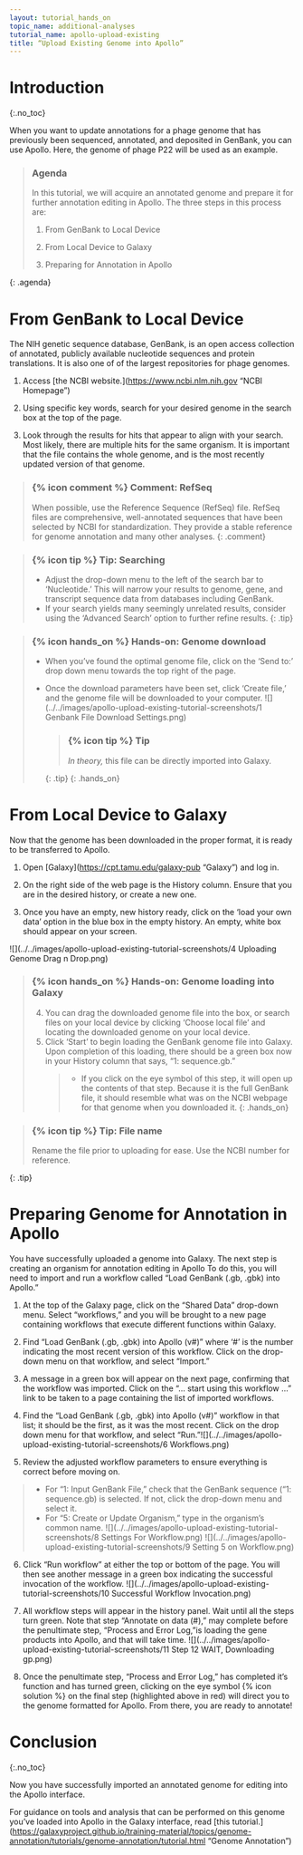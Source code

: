 ```yaml
---
layout: tutorial_hands_on
topic_name: additional-analyses
tutorial_name: apollo-upload-existing
title: “Upload Existing Genome into Apollo”
---
```


# Introduction
{:.no_toc}

When you want to update annotations for a phage genome that has previously been sequenced, annotated, and deposited in GenBank, you can use Apollo. Here, the genome of phage P22 will be used as an example.

> ### Agenda
>
> In this tutorial, we will acquire an annotated genome and prepare it for further annotation editing in Apollo. The three steps in this process are:
>
> 1. From GenBank to Local Device
> 
> 2. From Local Device to Galaxy
>
> 3. Preparing for Annotation in Apollo
>
{: .agenda}

# From GenBank to Local Device

The NIH genetic sequence database, GenBank, is an open access collection of annotated, publicly available nucleotide sequences and protein translations. It is also one of of the largest repositories for phage genomes.

1. Access [the NCBI website.](https://www.ncbi.nlm.nih.gov “NCBI Homepage”)

2. Using specific key words, search for your desired genome in the search box at the top of the page.

3. Look through the results for hits that appear to align with your search. Most likely, there are multiple hits for the same organism. It is important that the file contains the whole genome, and is the most recently updated version of that genome.

> ### {% icon comment %} Comment: RefSeq
> When possible, use the Reference Sequence (RefSeq) file. RefSeq files are comprehensive, well-annotated sequences that have been selected by NCBI for standardization. They provide a stable reference for genome annotation and many other analyses. 
{: .comment}

> ### {% icon tip %} Tip: Searching
> * Adjust the drop-down menu to the left of the search bar to ‘Nucleotide.’ This will narrow your results to genome, gene, and transcript sequence data from databases including GenBank.
> * If your search yields many seemingly unrelated results, consider using the ‘Advanced Search’ option to further refine results.
{: .tip}

> ### {% icon hands_on %} Hands-on: Genome download
> * When you’ve found the optimal genome file, click on the ‘Send to:’ drop down menu towards the top right of the page.
> * Once the download parameters have been set, click ‘Create file,’ and the genome file will be downloaded to your computer.
>  ![](../../images/apollo-upload-existing-tutorial-screenshots/1 Genbank File Download Settings.png)
>
>    > ### {% icon tip %} Tip
>    >
>    > *In theory,* this file can be directly imported into Galaxy.
>    >
>    {: .tip}
{: .hands_on}

# From Local Device to Galaxy

Now that the genome has been downloaded in the proper format, it is ready to be transferred to Apollo.

1. Open [Galaxy](https://cpt.tamu.edu/galaxy-pub “Galaxy”) and log in.

2. On the right side of the web page is the History column. Ensure that you are in the desired history, or create a new one.

3. Once you have an empty, new history ready, click on the ‘load your own data’ option in the blue box in the empty history. An empty, white box should appear on your screen. 

![](../../images/apollo-upload-existing-tutorial-screenshots/4 Uploading Genome Drag n Drop.png)

> ### {% icon hands_on %} Hands-on: Genome loading into Galaxy
> 4. You can drag the downloaded genome file into the box, or search files on your local device by clicking ‘Choose local file’ and locating the downloaded genome on your local device.
> 5. Click ‘Start’ to begin loading the GenBank genome file into Galaxy. Upon completion of this loading, there should be a green box now in your History column that says, “1: sequence.gb.”
>    > * If you click on the eye symbol of this step, it will open up the contents of that step. Because it is the full GenBank file, it should resemble what was on the NCBI webpage for that genome when you downloaded it.
{: .hands_on}

> ### {% icon tip %} Tip: File name
>
> Rename the file prior to uploading for ease. Use the NCBI number for reference.
>
{: .tip}

# Preparing Genome for Annotation in Apollo

You have successfully uploaded a genome into Galaxy. The next step is creating an organism for annotation editing in Apollo To do this, you will need to import and run a workflow called “Load GenBank (.gb, .gbk) into Apollo.”

1. At the top of the Galaxy page, click on the “Shared Data” drop-down menu. Select “workflows,” and you will be brought to a new page containing workflows that execute different functions within Galaxy.

2. Find “Load GenBank (.gb, .gbk) into Apollo (v#)” where ‘#’ is the number indicating the most recent version of this workflow. Click on the drop-down menu on that workflow, and select “Import.”

3. A message in a green box will appear on the next page, confirming that the workflow was imported. Click on the “… start using this workflow …” link to be taken to a page containing the list of imported workflows.

4. Find the “Load GenBank (.gb, .gbk) into Apollo (v#)” workflow in that list; it should be the first, as it was the most recent. Click on the drop down menu for that workflow, and select “Run.”![](../../images/apollo-upload-existing-tutorial-screenshots/6 Workflows.png)

5. Review the adjusted workflow parameters to ensure everything is correct before moving on.
> * For “1: Input GenBank File,” check that the GenBank sequence (“1: sequence.gb) is selected. If not, click the drop-down menu and select it.
> * For “5: Create or Update Organism,” type in the organism’s common name.
![](../../images/apollo-upload-existing-tutorial-screenshots/8 Settings For Workflow.png) ![](../../images/apollo-upload-existing-tutorial-screenshots/9 Setting 5 on Workflow.png)

6. Click “Run workflow” at either the top or bottom of the page. You will then see another message in a green box indicating the successful invocation of the workflow. ![](../../images/apollo-upload-existing-tutorial-screenshots/10 Successful Workflow Invocation.png)

7. All workflow steps will appear in the history panel. Wait until all the steps turn green. Note that step “Annotate on data (#),” may complete before the penultimate step, “Process and Error Log,”is loading the gene products into Apollo, and that will take time. ![](../../images/apollo-upload-existing-tutorial-screenshots/11 Step 12 WAIT, Downloading gp.png)

8. Once the penultimate step, “Process and Error Log,” has completed it’s function and has turned green, clicking on the eye symbol {% icon solution %} on the final step (highlighted above in red) will direct you to the genome formatted for Apollo. From there, you are ready to annotate!

# Conclusion
{:.no_toc}

Now you have successfully imported an annotated genome for editing into the Apollo interface.

For guidance on tools and analysis that can be performed on this genome you’ve loaded into Apollo in the Galaxy interface, read [this tutorial.](https://galaxyproject.github.io/training-material/topics/genome-annotation/tutorials/genome-annotation/tutorial.html “Genome Annotation”) 

